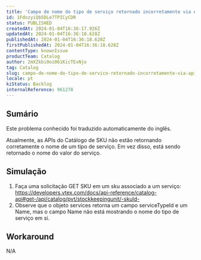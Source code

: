 ```yaml
---
title: 'Campo de nome do tipo de serviço retornado incorretamente via API'
id: 1FdozyiQb5DLe7TPICyCDR
status: PUBLISHED
createdAt: 2024-01-04T16:36:17.926Z
updatedAt: 2024-01-04T16:36:18.628Z
publishedAt: 2024-01-04T16:36:18.628Z
firstPublishedAt: 2024-01-04T16:36:18.628Z
contentType: knownIssue
productTeam: Catalog
author: 2mXZkbi0oi061KicTExNjo
tag: Catalog
slug: campo-de-nome-do-tipo-de-servico-retornado-incorretamente-via-api
locale: pt
kiStatus: Backlog
internalReference: 961278
---
```


## Sumário

<div class="alert alert-info">
  <p>Este problema conhecido foi traduzido automaticamente do inglês.</p>
</div>


Atualmente, as APIs do Catálogo de SKU não estão retornando corretamente o nome de um tipo de serviço. Em vez disso, está sendo retornado o nome do valor do serviço.

## Simulação



1. Faça uma solicitação GET SKU em um sku associado a um serviço: https://developers.vtex.com/docs/api-reference/catalog-api#get-/api/catalog/pvt/stockkeepingunit/-skuId-
2. Observe que o objeto services retorna um campo serviceTypeId e um Name, mas o campo Name não está mostrando o nome do tipo de serviço em si.



## Workaround


N/A





